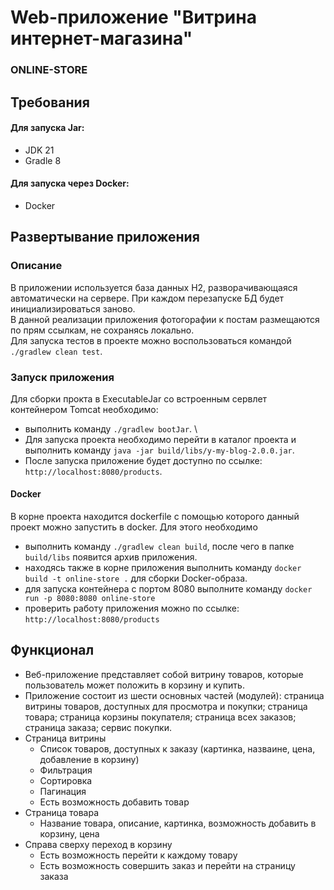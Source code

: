 # Web-приложение "Витрина интернет-магазина"
### ONLINE-STORE
## Требования
#### Для запуска Jar:
- JDK 21
- Gradle 8
#### Для запуска через Docker:
- Docker
## Развертывание приложения
### Описание
В приложении используется база данных H2, разворачивающаяся автоматически на сервере. При каждом перезапуске БД будет инициализироваться
заново.\
В данной реализации приложения фотогорафии к постам размещаются по прям ссылкам, не сохранясь локально. \
Для запуска тестов в проекте можно воспользоваться командой `./gradlew clean test`.
### Запуск приложения
Для сборки прокта в ExecutableJar со встроенным сервлет контейнером Tomcat необходимо:
- выполнить команду `./gradlew bootJar`. \
- Для запуска проекта необходимо перейти в каталог проекта и выполнить команду `java -jar build/libs/y-my-blog-2.0.0.jar`.
- После запуска приложение будет доступно по ссылке: `http://localhost:8080/products`.
#### Docker
В корне проекта находится dockerfile с помощью которого данный проект можно запустить в docker. Для этого необходимо 
- выполнить команду `./gradlew clean build`, после чего в папке `build/libs` появится архив приложения.
- находясь также в корне приложения выполнить команду `docker build -t online-store .` для сборки Docker-образа.
- для запуска контейнера с портом 8080 выполните команду `docker run -p 8080:8080 online-store`
- проверить работу приложения можно по ссылке: `http://localhost:8080/products`

## Функционал
- Веб-приложение представляет собой витрину товаров, которые пользователь может положить в корзину и купить.
- Приложение состоит из шести основных частей (модулей): страница витрины товаров, доступных для просмотра и покупки; 
страница товара; страница корзины покупателя; страница всех заказов; страница заказа; сервис покупки.
- Страница витрины
    + Список товаров, доступных к заказу (картинка, назваине, цена, добавление в корзину)
    + Фильтрация
    + Сортировка
    + Пагинация
    + Есть возможность добавить товар
- Страница товара
    + Название товара, описание, картинка, возможность добавить в корзину, цена
- Справа сверху переход в корзину
    + Есть возможность перейти к каждому товару
    + Есть возможность совершить заказ и перейти на страницу заказа
